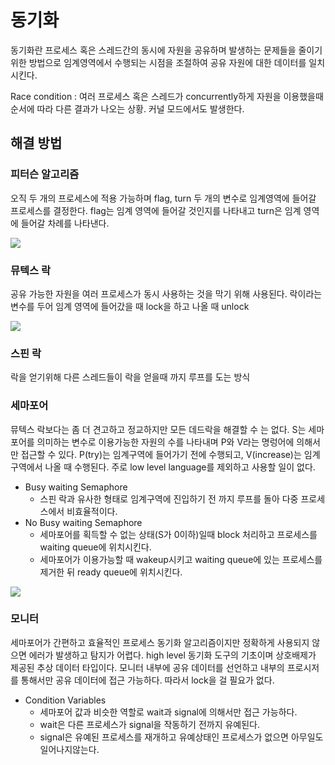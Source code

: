 # 동기화

동기화란 프로세스 혹은 스레드간의 동시에 자원을 공유하며 발생하는 문제들을 줄이기 위한 방법으로 임계영역에서 수행되는 시점을 조절하여 공유 자원에 대한 데이터를 일치시킨다.

Race condition : 여러 프로세스 혹은 스레드가 concurrently하게 자원을 이용했을때 순서에 따라 다른 결과가 나오는 상황. 커널 모드에서도 발생한다.

## 해결 방법

### 피터슨 알고리즘

오직 두 개의 프로세스에 적용 가능하며 flag, turn 두 개의 변수로 임계영역에 들어갈 프로세스를 결정한다.
flag는 임계 영역에 들어갈 것인지를 나타내고 turn은 임계 영역에 들어갈 차례를 나타낸다.

<img src = "https://velog.velcdn.com/images%2Fchy0428%2Fpost%2Fae34c9be-05af-4e5d-bf9c-4c04a009dfb1%2Fimage.png"/>





### 뮤텍스 락

공유 가능한 자원을 여러 프로세스가 동시 사용하는 것을 막기 위해 사용된다. 락이라는 변수를 두어 임계 영역에 들어갔을 때 lock을 하고 나올 때 unlock

<img src = "https://images.velog.io/images/yuseogi0218/post/e33f8cf0-0b95-4901-9d64-a41ff37e0594/image.png"/>


### 스핀 락

락을 얻기위해 다른 스레드들이 락을 얻을때 까지 루프를 도는 방식

### 세마포어

뮤텍스 락보다는 좀 더 견고하고 정교하지만 모든 데드락을 해결할 수 는 없다.
S는 세마포어를 의미하는 변수로 이용가능한 자원의 수를 나타내며 P와 V라는 명렁어에 의해서만 접근할 수 있다.
P(try)는 임계구역에 들어가기 전에 수행되고, V(increase)는 임계구역에서 나올 때 수행된다. 주로 low level language를 제외하고 사용할 일이 없다.

- Busy waiting Semaphore
    - 스핀 락과 유사한 형태로 임계구역에 진입하기 전 까지 루프를 돌아 다중 프로세스에서 비효율적이다.
- No Busy waiting Semaphore
    - 세마포어를 획득할 수 없는 상태(S가 0이하)일때 block 처리하고 프로세스를 waiting queue에 위치시킨다.
    - 세마포어가 이용가능할 때 wakeup시키고 waiting queue에 있는 프로세스를 제거한 뒤 ready queue에 위치시킨다.

<img src = "https://media.geeksforgeeks.org/wp-content/cdn-uploads/Semaphores_2.png"/>

### 모니터

세마포어가 간편하고 효율적인 프로세스 동기화 알고리즘이지만 정확하게 사용되지 않으면 에러가 발생하고 탐지가 어렵다. high level 동기화 도구의 기초이며 상호배제가 제공된 추상 데이터 타입이다. 모니터 내부에 공유 데이터를 선언하고 내부의 프로시저를 통해서만 공유 데이터에 접근 가능하다. 따라서 lock을 걸 필요가 없다.

- Condition Variables
    - 세마포어 값과 비슷한 역할로 wait과 signal에 의해서만 접근 가능하다.
    - wait은 다른 프로세스가 signal을 작동하기 전까지 유예된다.
    - signal은 유예된 프로세스를 재개하고 유예상태인 프로세스가 없으면 아무일도 일어나지않는다.
